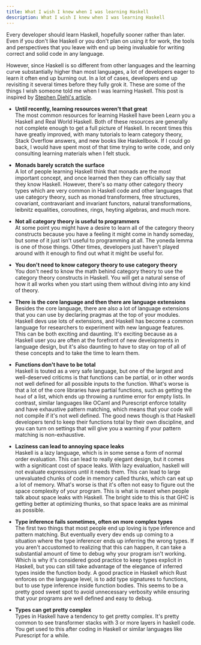 ```yaml
---
title: What I wish I knew when I was learning Haskell
description: What I wish I knew when I was learning Haskell
---
```


Every developer should learn Haskell, hopefully sooner rather than later. Even if you don't like Haskell or you 
don't plan on using it for work, the tools and perspectives that you leave with end up being invaluable for writing 
correct and solid code in any language.

However, since Haskell is so different from other languages and the learning curve substantially higher than most languages, 
a lot of developers eager to learn it often end up burning out. In a lot of cases, developers end up revisiting it several 
times before they fully grok it. These are some of the things I wish someone told me when I was learning Haskell. 
This post is inspired by [Stephen Diehl's article](http://dev.stephendiehl.com/hask/).

 
- <i class="fa-li fa fa-code"></i>
  **Until recently, learning resources weren't that great**  
  The most common resources for learning Haskell have been Learn you a Haskell and Real World Haskell. Both of these 
  resources are generally not complete enough to get a full picture of Haskell. In recent times this have greatly 
  improved, with many tutorials to learn category theory, Stack Overflow answers, and new books like Haskellbook. If I 
  could go back, I would have spent most of that time trying to write code, and only consulting learning materials 
  when I felt stuck.

- <i class="fa-li fa fa-code"></i>
  **Monads barely scratch the surface**  
  A lot of people learning Haskell think that monads are the most important concept, and once learned then they can 
  officially say that they know Haskell. However, there's so many other category theory types which are very common 
  in Haskell code and other languages that use category theory, such as monad transformers, free structures, 
  covariant, contravariant and invariant functors, natural transformations, leibnitz equalities, coroutines, rings, 
  heyting algebras, and much more.

- <i class="fa-li fa fa-code"></i>
  **Not all category theory is useful to programmers**  
  At some point you might have a desire to learn all of the category theory constructs because you have a feeling it 
  might come in handy someday, but some of it just isn't useful to programming at all. The yoneda lemma is one of those 
  things. Other times, developers just haven't played around with it enough to find out what it might be useful for.

- <i class="fa-li fa fa-code"></i>
  **You don't need to know category theory to use category theory**  
  You don't need to know the math behind category theory to use the category theory constructs in Haskell. You will get 
  a natural sense of how it all works when you start using them without diving into any kind of theory.

- <i class="fa-li fa fa-code"></i>
  **There is the core language and then there are language extensions**  
  Besides the core language, there are also a lot of language extensions that you can use by declaring pragmas at the 
  top of your modules. Haskell devs use lots of extensions, and Haskell has become a common language for researchers to 
  experiment with new language features. This can be both exciting and daunting. It's exciting because as a Haskell 
  user you are often at the forefront of new developments in language design, but it's also daunting to have to stay 
  on top of all of these concepts and to take the time to learn them. 

- <i class="fa-li fa fa-code"></i>
  **Functions don't have to be total**  
  Haskell is touted as a very safe language, but one of the largest and well-deserved criticms is that functions can 
  be partial, or in other words not well defined for all possible inputs to the function. What's worse is that a lot of 
  the core libraries have partial functions, such as getting the `head` of a list, which ends up throwing a runtime error for 
  empty lists. In contrast, similar languages like OCaml and Purescript enforce totality and have exhaustive pattern matching, 
  which means that your code will not compile if it's not well defined. The good news though is that Haskell developers 
  tend to keep their functions total by their own discipline, and you can turn on settings that will give you a warning 
  if your pattern matching is non-exhaustive.

- <i class="fa-li fa fa-code"></i>
  **Laziness can lead to annoying space leaks**  
  Haskell is a lazy language, which is in some sense a form of normal order evaluation. This can lead to really elegant design, 
  but it comes with a signiticant cost of space leaks. With lazy evaluation, haskell will not evaluate expressions until it 
  needs them. This can lead to large unevaluated chunks of code in memory called thunks, which can eat up a lot of 
  memory. What's worse is that it's often not easy to figure out the space complexity of your program. This is what is 
  meant when people talk about space leaks with Haskell. The bright side to this is that GHC is getting better at optimizing 
  thunks, so that space leaks are as minimal as possible.

- <i class="fa-li fa fa-code"></i>
  **Type inference fails sometimes, often on more complex types**  
  The first two things that most people end up loving is type inference and pattern matching. But eventually every dev 
  ends up coming to a situation where the type inferencer ends up inferring the wrong types. If you aren't accustomed 
  to realizing that this can happen, it can take a substantial amount of time to debug why your program isn't 
  working. Which is why it's considered good practice to keep types explicit in Haskell, but you can still take advantage 
  of the elegance of inferred types inside the function body. A good practice in Haskell which Rust enforces on the 
  language level, is to add type signatures to functions, but to use type inference inside function bodies. This seems 
  to be a pretty good sweet spot to avoid unnecessary verbosity while ensuring that your programs are well defined and 
  easy to debug.

- <i class="fa-li fa fa-code"></i>
  **Types can get pretty complex**  
  Types in Haskell have a tendency to get pretty complex. It's pretty common to see transformer stacks with 3 or more 
  layers in haskell code. You get used to this after coding in Haskell or similar languages like Purescript for a while.

